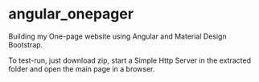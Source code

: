 # angular_onepager
Building my One-page website using Angular and Material Design Bootstrap.

To test-run, just download zip, start a Simple Http Server in the extracted folder and open the main page in a browser.

